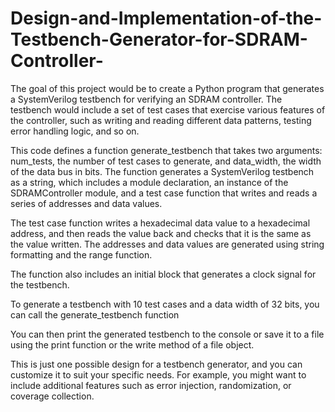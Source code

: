 # Design-and-Implementation-of-the-Testbench-Generator-for-SDRAM-Controller-

The goal of this project would be to create a Python program that generates a SystemVerilog testbench for verifying an SDRAM controller. The testbench would include a set of test cases that exercise various features of the controller, such as writing and reading different data patterns, testing error handling logic, and so on.

This code defines a function generate_testbench that takes two arguments: num_tests, the number of test cases to generate, and data_width, the width of the data bus in bits. The function generates a SystemVerilog testbench as a string, which includes a module declaration, an instance of the SDRAMController module, and a test case function that writes and reads a series of addresses and data values.

The test case function writes a hexadecimal data value to a hexadecimal address, and then reads the value back and checks that it is the same as the value written. The addresses and data values are generated using string formatting and the range function.

The function also includes an initial block that generates a clock signal for the testbench.

To generate a testbench with 10 test cases and a data width of 32 bits, you can call the generate_testbench function

You can then print the generated testbench to the console or save it to a file using the print function or the write method of a file object.

This is just one possible design for a testbench generator, and you can customize it to suit your specific needs. For example, you might want to include additional features such as error injection, randomization, or coverage collection. 
